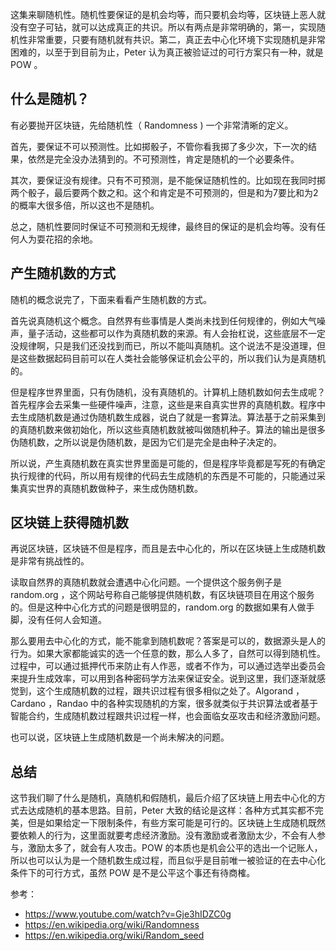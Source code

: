 这集来聊随机性。随机性要保证的是机会均等，而只要机会均等，区块链上恶人就没有空子可钻，就可以达成真正的共识。所以有两点是非常明确的，第一，实现随机性非常重要，只要有随机就有共识。第二，真正去中心化环境下实现随机是非常困难的，以至于到目前为止，Peter 认为真正被验证过的可行方案只有一种，就是 POW 。

## 什么是随机？

有必要抛开区块链，先给随机性（ Randomness ) 一个非常清晰的定义。

首先，要保证不可以预测性。比如掷骰子，不管你看我掷了多少次，下一次的结果，依然是完全没办法猜到的。不可预测性，肯定是随机的一个必要条件。

其次，要保证没有规律。只有不可预测，是不能保证随机性的。比如现在我同时掷两个骰子，最后要两个数之和。这个和肯定是不可预测的，但是和为7要比和为2的概率大很多倍，所以这也不是随机。

总之，随机性要同时保证不可预测和无规律，最终目的保证的是机会均等。没有任何人为耍花招的余地。

## 产生随机数的方式

随机的概念说完了，下面来看看产生随机数的方式。

首先说真随机这个概念。自然界有些事情是人类尚未找到任何规律的，例如大气噪声，量子活动，这些都可以作为真随机数的来源。有人会抬杠说，这些底层不一定没规律啊，只是我们还没找到而已，所以不能叫真随机。这个说法不是没道理，但是这些数据起码目前可以在人类社会能够保证机会公平的，所以我们认为是真随机的。

但是程序世界里面，只有伪随机，没有真随机的。计算机上随机数如何去生成呢？首先程序会去采集一些硬件噪声，注意，这些是来自真实世界的真随机数。程序中去生成随机数是通过伪随机数生成器，说白了就是一套算法。算法基于之前采集到的真随机数来做初始化，所以这些真随机数就被叫做随机种子。算法的输出是很多伪随机数，之所以说是伪随机数，是因为它们是完全是由种子决定的。

所以说，产生真随机数在真实世界里面是可能的，但是程序毕竟都是写死的有确定执行规律的代码，所以用有规律的代码去生成随机的东西是不可能的，只能通过采集真实世界的真随机数做种子，来生成伪随机数。

## 区块链上获得随机数

再说区块链，区块链不但是程序，而且是去中心化的，所以在区块链上生成随机数是非常有挑战性的。

读取自然界的真随机数就会遭遇中心化问题。一个提供这个服务例子是 random.org ，这个网站号称自己能够提供随机数，有区块链项目在用这个服务的。但是这种中心化方式的问题是很明显的，random.org 的数据如果有人做手脚，没有任何人会知道。

那么要用去中心化的方式，能不能拿到随机数呢？答案是可以的，数据源头是人的行为。如果大家都能诚实的选一个任意的数，那么人多了，自然可以得到随机性。过程中，可以通过抵押代币来防止有人作恶，或者不作为，可以通过选举出委员会来提升生成效率，可以用到各种密码学方法来保证安全。说到这里，我们逐渐就感觉到，这个生成随机数的过程，跟共识过程有很多相似之处了。Algorand ，Cardano ，Randao 中的各种实现随机的方案，很多就类似于共识算法或者基于智能合约，生成随机数过程跟共识过程一样，也会面临女巫攻击和经济激励问题。

也可以说，区块链上生成随机数是一个尚未解决的问题。

## 总结

这节我们聊了什么是随机，真随机和假随机，最后介绍了区块链上用去中心化的方式去达成随机的基本思路。目前，Peter 大致的结论是这样：各种方式其实都不完美，但是如果给定一下限制条件，有些方案可能是可行的。区块链上生成随机既然要依赖人的行为，这里面就要考虑经济激励。没有激励或者激励太少，不会有人参与，激励太多了，就会有人攻击。POW 的本质也是机会公平的选出一个记账人，所以也可以认为是一个随机数生成过程，而且似乎是目前唯一被验证的在去中心化条件下的可行方式，虽然 POW 是不是公平这个事还有待商榷。

参考：

- https://www.youtube.com/watch?v=Gje3hIDZC0g
- https://en.wikipedia.org/wiki/Randomness
- https://en.wikipedia.org/wiki/Random_seed
